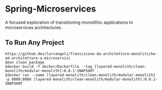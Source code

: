 # Spring-Microservices
A focused exploration of transitioning monolithic applications to microservices architectures.

## To Run Any Project
```
https://github.dev/larcangeli/Transizione-da-architetture-monolitiche-ad-architetture-a-microservizi
$mvn clean package
$docker build -f docker/Dockerfile --tag [layered-monolith/clean-monolith/modular-monolith]:0.0.1-SNAPSHOT .
$docker run --name [layered-monolith/clean-monolith/modular-monolith] -p 8080:8080 [layered-monolith/clean-monolith/modular-monolith]:0.0.1-SNAPSHOT
```
